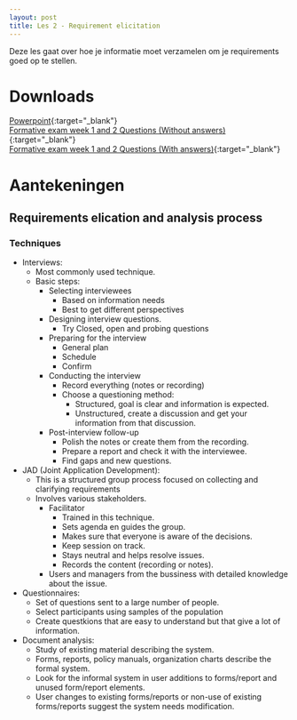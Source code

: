 ```yaml
---
layout: post
title: Les 2 - Requirement elicitation
---
```


Deze les gaat over hoe je informatie moet verzamelen om je requirements goed op te stellen.

# Downloads

[Powerpoint](https://drive.google.com/file/d/188NtUn1PBvyaLLyIGPxqrDlaK7-na26-/view?usp=sharing){:target="_blank"}  
[Formative exam week 1 and 2 Questions (Without answers)](https://drive.google.com/open?id=1CAAZXGVfXks6WTClVMBFUW54ZNtP9AbD){:target="_blank"}  
[Formative exam week 1 and 2 Questions (With answers)](https://drive.google.com/open?id=1YepLWvQhzwlHTocqSigo57VURAbQ57-u){:target="_blank"}

# Aantekeningen

## Requirements elication and analysis process
### Techniques
- Interviews:
    - Most commonly used technique.
    - Basic steps:
        - Selecting interviewees
            - Based on information needs
            - Best to get different perspectives
        - Designing interview questions.
            - Try Closed, open and probing questions
        - Preparing for the interview
            - General plan
            - Schedule
            - Confirm
        - Conducting the interview
            - Record everything (notes or recording)
            - Choose a questioning method:
                - Structured, goal is clear and information is expected.
                - Unstructured, create a discussion and get your information from that discussion.
        - Post-interview follow-up
            - Polish the notes or create them from the recording.
            - Prepare a report and check it with the interviewee.
            - Find gaps and new questions.
- JAD (Joint Application Development):
    - This is a structured group process focused on collecting and clarifying requirements
    - Involves various stakeholders.
        - Facilitator
            - Trained in this technique.
            - Sets agenda en guides the group.
            - Makes sure that everyone is aware of the decisions.
            - Keep session on track.
            - Stays neutral and helps resolve issues.
            - Records the content (recording or notes).
        - Users and managers from the bussiness with detailed knowledge about the issue.
- Questionnaires:
    - Set of questions sent to a large number of people.
    - Select participants using samples of the population
    - Create questkions that are easy to understand but that give a lot of information.
- Document analysis:
    - Study of existing material describing the system.
    - Forms, reports, policy manuals, organization charts describe the formal system.
    - Look for the informal system in user additions to forms/report and unused form/report elements.
    - User changes to existing forms/reports or non-use of existing forms/reports suggest the system needs modification.
    
